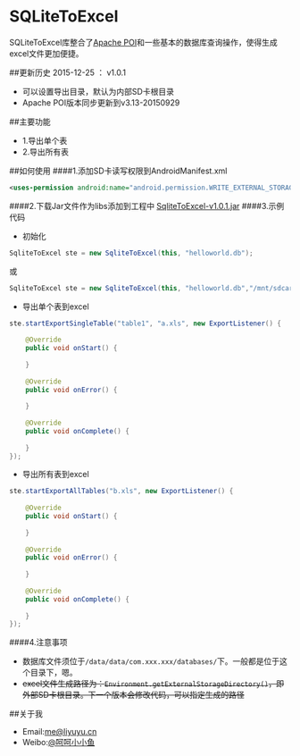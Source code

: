 # SQLiteToExcel
SQLiteToExcel库整合了[Apache POI](http://poi.apache.org/)和一些基本的数据库查询操作，使得生成excel文件更加便捷。

##更新历史
2015-12-25 ： v1.0.1 

- 可以设置导出目录，默认为内部SD卡根目录
- Apache POI版本同步更新到v3.13-20150929

##主要功能
* 1.导出单个表
* 2.导出所有表

##如何使用
####1.添加SD卡读写权限到AndroidManifest.xml
```xml
<uses-permission android:name="android.permission.WRITE_EXTERNAL_STORAGE" />
```
####2.下载Jar文件作为libs添加到工程中
[SqliteToExcel-v1.0.1.jar](https://github.com/li-yu/SQLiteToExcel/blob/master/SqliteToExcel-v1.0.1.jar?raw=true)
####3.示例代码
* 初始化
```java
SqliteToExcel ste = new SqliteToExcel(this, "helloworld.db");
```
或
```java
SqliteToExcel ste = new SqliteToExcel(this, "helloworld.db","/mnt/sdcard/myfiles/");
```
* 导出单个表到excel
```java
ste.startExportSingleTable("table1", "a.xls", new ExportListener() {
			
	@Override
	public void onStart() {
		
	}
			
	@Override
	public void onError() {
		
	}
			
	@Override
	public void onComplete() {
		
	}
});
```
* 导出所有表到excel
```java
ste.startExportAllTables("b.xls", new ExportListener() {
			
	@Override
	public void onStart() {
		
	}
			
	@Override
	public void onError() {
		
	}
			
	@Override
	public void onComplete() {
		
	}
});
```
####4.注意事项
* 数据库文件须位于```/data/data/com.xxx.xxx/databases/```下。一般都是位于这个目录下，嗯。
* ~~excel文件生成路径为：```Environment.getExternalStorageDirectory()```，即外部SD卡根目录。下一个版本会修改代码，可以指定生成的路径~~

##关于我
* Email:[me@liyuyu.cn](mailto:me@liyuyu.cn)
* Weibo:[@呵呵小小鱼](http://weibo.com/u/1241167880)
